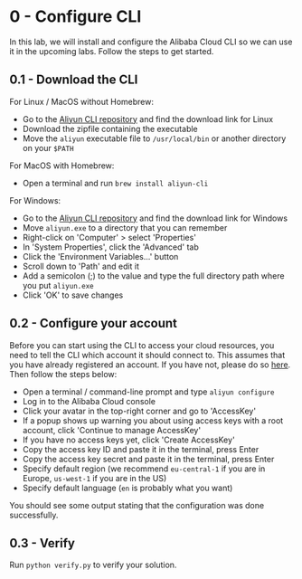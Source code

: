 # 0 - Configure CLI

In this lab, we will install and configure the Alibaba Cloud CLI so we can use it in the upcoming labs. Follow the steps to get started.

## 0.1 - Download the CLI

For Linux / MacOS without Homebrew:
- Go to the [Aliyun CLI repository](https://github.com/aliyun/aliyun-cli) and find the download link for Linux
- Download the zipfile containing the executable
- Move the `aliyun` executable file to `/usr/local/bin` or another directory on your `$PATH`

For MacOS with Homebrew:
- Open a terminal and run `brew install aliyun-cli`

For Windows:
- Go to the [Aliyun CLI repository](https://github.com/aliyun/aliyun-cli) and find the download link for Windows
- Move `aliyun.exe` to a directory that you can remember
- Right-click on 'Computer' > select 'Properties'
- In 'System Properties', click the 'Advanced' tab
- Click the 'Environment Variables...' button
- Scroll down to 'Path' and edit it
- Add a semicolon (;) to the value and type the full directory path where you put `aliyun.exe`
- Click 'OK' to save changes

## 0.2 - Configure your account

Before you can start using the CLI to access your cloud resources, you need to tell the CLI which account it should connect to. This assumes that you have already registered an account. If you have not, please do so [here](https://account.alibabacloud.com/register/intl_register.htm?spm=a2c44.11131515.0.0.45e4525cKBru7M). Then follow the steps below:

- Open a terminal / command-line prompt and type `aliyun configure`
- Log in to the Alibaba Cloud console
- Click your avatar in the top-right corner and go to 'AccessKey'
- If a popup shows up warning you about using access keys with a root account, click 'Continue to manage AccessKey'
- If you have no access keys yet, click 'Create AccessKey'
- Copy the access key ID and paste it in the terminal, press Enter
- Copy the access key secret and paste it in the terminal, press Enter
- Specify default region (we recommend `eu-central-1` if you are in Europe, `us-west-1` if you are in the US)
- Specify default language (`en` is probably what you want)

You should see some output stating that the configuration was done successfully.

## 0.3 - Verify

Run `python verify.py` to verify your solution.
